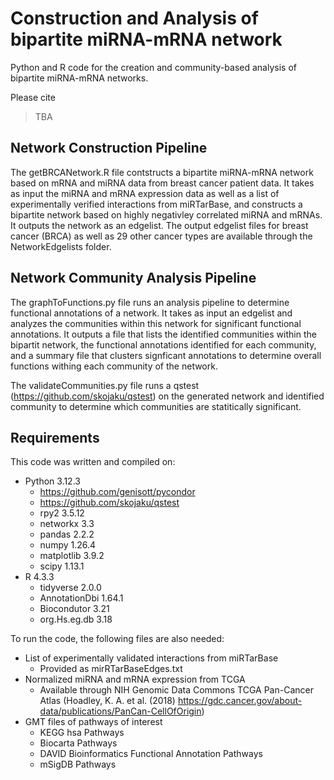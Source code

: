 # Construction and Analysis of bipartite miRNA-mRNA network
Python and R code for the creation and community-based analysis of bipartite miRNA-mRNA networks. 

Please cite
>TBA
  
## Network Construction Pipeline
The getBRCANetwork.R file contstructs a bipartite miRNA-mRNA network based on mRNA and miRNA data from breast cancer patient data. It takes as input the miRNA and mRNA expression data as well as a list of experimentally verified interactions from miRTarBase, and constructs a bipartite network based on highly negativley correlated miRNA and mRNAs. It outputs the network as an edgelist. The output edgelist files for breast cancer (BRCA) as well as 29 other cancer types are available through the NetworkEdgelists folder.

## Network Community Analysis Pipeline
The graphToFunctions.py file runs an analysis pipeline to determine functional annotations of a network. It takes as input an edgelist and analyzes the communities within this network for significant functional annotations. It outputs a file that lists the identified communities within the bipartit network, the functional annotations identified for each community, and a summary file that clusters signficant annotations to determine overall functions withing each community of the network. 

The validateCommunities.py file runs a qstest (https://github.com/skojaku/qstest) on the generated network and identified community to determine which communities are statitically significant.

## Requirements
This code was written and compiled on:<br>
- Python 3.12.3
  -  https://github.com/genisott/pycondor
  -  https://github.com/skojaku/qstest
  -  rpy2 3.5.12
  -  networkx 3.3
  -  pandas 2.2.2
  -  numpy 1.26.4
  -  matplotlib 3.9.2
  -  scipy 1.13.1
- R 4.3.3
  - tidyverse 2.0.0
  - AnnotationDbi 1.64.1
  - Biocondutor 3.21
  - org.Hs.eg.db 3.18

To run the code, the following files are also needed:
- List of experimentally validated interactions from miRTarBase
  - Provided as mirRTarBaseEdges.txt
- Normalized miRNA and mRNA expression from TCGA
  - Available through NIH Genomic Data Commons TCGA Pan-Cancer Atlas (Hoadley, K. A. et al. (2018) https://gdc.cancer.gov/about-data/publications/PanCan-CellOfOrigin)
- GMT files of pathways of interest
  - KEGG hsa Pathways
  - Biocarta Pathways
  - DAVID Bioinformatics Functional Annotation Pathways
  - mSigDB Pathways 
